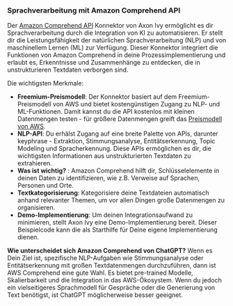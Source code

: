 ### Sprachverarbeitung mit Amazon Comprehend API

Der [Amazon Comprehend API](https://aws.amazon.com/comprehend/) Konnektor von Axon Ivy ermöglicht es dir Sprachverarbeitung durch die Integration von KI zu automatisieren.
Er stellt dir die  Leistungsfähigkeit der natürlichen Sprachverarbeitung (NLP) und von maschinellem Lernen (ML) zur Verfügung. Dieser Konnektor integriert  die Funktionen von Amazon Comprehend in deine Prozessimplementierung und erlaubt es, Erkenntnisse und Zusammenhänge zu entdecken, die in  unstrukturieren Textdaten verborgen sind.

Die wichtigsten Merkmale:
- **Freemium-Preismodell**: Der Konnektor basiert auf dem Freemium-Preismodell
 von AWS und bietet kostengünstigen Zugang zu  NLP- und ML-Funktionen. Damit kannst du die API kostenlos mit kleinen Datenmengen testen - für größere Datenmengen greift das [Preismodell von AWS](https://aws.amazon.com/de/comprehend/pricing/?pg=ln&sec=hs).
- **NLP-API**: Du erhälst Zugang auf eine breite Palette von APIs, darunter keyphrase - Extraktion, Stimmungsanalyse, Entitätserkennung, Topic Modeling  und Spracherkennung. Diese APIs ermöglichen es dir, die wichtigsten Informationen aus unstrukturierten Textdaten zu extrahieren.
- **Was ist wichtig?** : Amazon Comprehend hilft dir, Schlüsselelemente in deinen Daten zu  identifizieren, wie z.B. Verweise auf Sprachen, Personen und Orte. 
- **Textkategorisierung**: Kategorisiere deine Textdateien automatisch anhand relevanter Themen,  um vor allen Dingen große Datenmengen zu organisieren.
- **Demo-Implementierung**: Um deinen Integrationsaufwand zu minimieren, stellt Axon Ivy eine Demo-Implementierung bereit. Dieser Beispielcode kann die als Starthilfe für Deine eigene Implementierung dienen.

**Wie unterscheidet sich Amazon Comprehend von ChatGPT?**
Wenn es Dein Ziel ist, spezifische NLP-Aufgaben wie Stimmungsanalyse oder Entitätserkennung mit großen Textdatenmengen durchzuführen, dann ist AWS Comprehend eine gute Wahl. Es bietet pre-trained Modelle, Skalierbarkeit und die Integration in das AWS-Ökosystem. Wenn du jedoch ein vielseitigeres Sprachmodell für Gespräche oder die Generierung von Text benötigst, ist ChatGPT möglicherweise besser geeignet.
